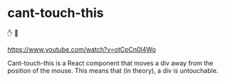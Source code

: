 # cant-touch-this

:raised_hand: :no_entry_sign:

https://www.youtube.com/watch?v=otCpCn0l4Wo

Cant-touch-this is a React component that moves a div away from the position of the mouse. This means that (in theory), a div is untouchable.


